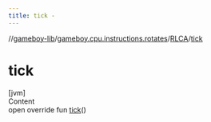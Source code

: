 ```yaml
---
title: tick -
---
```

//[gameboy-lib](../../index.md)/[gameboy.cpu.instructions.rotates](../index.md)/[RLCA](index.md)/[tick](tick.md)



# tick  
[jvm]  
Content  
open override fun [tick](tick.md)()  



